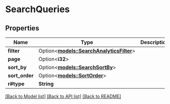 # SearchQueries

## Properties

Name | Type | Description | Notes
------------ | ------------- | ------------- | -------------
**filter** | Option<[**models::SearchAnalyticsFilter**](SearchAnalyticsFilter.md)> |  | [optional]
**page** | Option<**i32**> |  | [optional]
**sort_by** | Option<[**models::SearchSortBy**](SearchSortBy.md)> |  | [optional]
**sort_order** | Option<[**models::SortOrder**](SortOrder.md)> |  | [optional]
**r#type** | **String** |  | 

[[Back to Model list]](../README.md#documentation-for-models) [[Back to API list]](../README.md#documentation-for-api-endpoints) [[Back to README]](../README.md)


